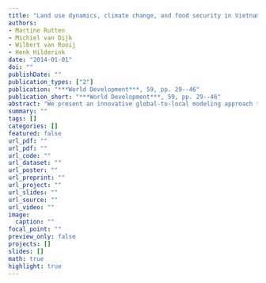 ```yaml
---
title: "Land use dynamics, climate change, and food security in Vietnam: A global-to-local modeling approach"
authors: 
- Martine Rutten
- Michiel van Dijk
- Wilbert van Rooij
- Henk Hilderink
date: "2014-01-01"
doi: ""
publishDate: ""
publication_types: ["2"]
publication: "***World Development***, 59, pp. 29--46"
publication_short: "***World Development***, 59, pp. 29--46"
abstract: "We present an innovative global-to-local modeling approach to analyze impacts of uncertain and complex futures on Vietnams economy via changes in land use patterns. Socio-economic changes are shown to have major implications for the Vietnamese landscape, including natural forest losses with negative consequences for biodiversity and greenhouse gas emissions, and losses of paddy rice and other agricultural lands in the Red River Delta and the Mekong River delta. Climate-related flood risks in these areas further threaten the population, economic assets, and food security. The scenarios reveal the importance of investments in agriculture, land markets, and climate change mitigation and adaptation."
summary: ""
tags: []
categories: []
featured: false
url_pdf: ""
url_pdf: ""
url_code: ""
url_dataset: ""
url_poster: ""
url_preprint: ""
url_project: ""
url_slides: ""
url_source: ""
url_video: ""
image: 
  caption: ""
focal_point: ""
preview_only: false
projects: []
slides: []
math: true
highlight: true
---
```

